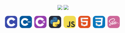 <!--# [![Typing SVG](https://readme-typing-svg.demolab.com?font=JetBrains+Mono&weight=500&size=26&duration=2000&pause=5000&color=72F2EB&vCenter=true&random=false&width=480&lines=%F0%9F%91%8B+Hi%2C+I'm+Force+aka+Moonglow+!)](https://git.io/typing-svg)
-->
<!-- <div width="100%" align="center">
    <img src="aboba.jpg" width = "400px"/>
</div>
--!>

<!--# 💻 Tech Stack:-->

<!--# 📊 GitHub Stats:-->


<div align="center" height="400px">
     <img src="https://github-readme-stats.vercel.app/api?username=kirrishima&hide=issues&hide_border=true&theme=tokyonight&show_icons=true" height="180px"/>
     <img src="https://github-readme-stats.vercel.app/api/top-langs/?username=kirrishima&theme=tokyonight&hide_border=true&include_all_commits=true&count_private=true&layout=compact&exclude_repo=1-sem-labs" height="180px"/>
</div>

<br>

<div align="center">
  <img src="https://github.com/tandpfun/skill-icons/blob/main/icons/C.svg" width="40" height="40" alt="C" title="C"/>&nbsp;
  <img src="https://github.com/tandpfun/skill-icons/blob/main/icons/CPP.svg" width="40" height="40" alt="C++" title="C++"/>&nbsp;
  <img src="https://github.com/tandpfun/skill-icons/blob/main/icons/CS.svg" width="40" height="40" alt="C#" title="C#"/>&nbsp;
  <img src="https://github.com/tandpfun/skill-icons/blob/main/icons/Python-Dark.svg" width="40" height="40" alt="Python" title="Python"/>&nbsp;
  <img src="https://github.com/tandpfun/skill-icons/blob/main/icons/JavaScript.svg" width="40" height="40" alt="JavaScript" title="JavaScript"/>&nbsp;
  <img src="https://github.com/tandpfun/skill-icons/blob/main/icons/HTML.svg" width="40" height="40" alt="HTML5" title="HTML5"/>&nbsp;
  <img src="https://github.com/tandpfun/skill-icons/blob/main/icons/CSS.svg" width="40" height="40" alt="CSS3" title="CSS3"/>&nbsp;
  <img src="https://github.com/tandpfun/skill-icons/blob/main/icons/Sass.svg" width="40" height="40" alt="Sass" title="Sass"/>&nbsp;
</div>
